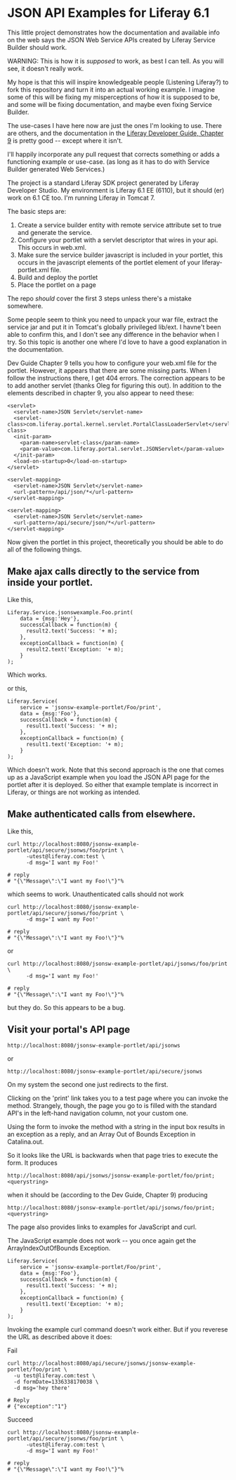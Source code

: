 # JSON API Examples for Liferay 6.1

This little project demonstrates how the documentation and available info on the web says the JSON Web Service APIs created by Liferay Service Builder should work.

WARNING: This is how it is *supposed* to work, as best I can tell.  As you will see, it doesn't really work.

My hope is that this will inspire knowledgeable people (Listening Liferay?) to fork this repository and turn it into an actual working example.  I imagine some of this will be fixing my misperceptions of how it is supposed to be, and some will be fixing documentation, and maybe even fixing Service Builder.

The use-cases I have here now are just the ones I'm looking to use.  There are others, and the documentation in the [Liferay Developer Guide, Chapter 9](https://github.com/liferay/liferay-docs/blob/master/devGuide/en/chapters/09-apis.markdown) is pretty good -- except where it isn't.

I'll happily incorporate any pull request that corrects something or adds a functioning example or use-case. (as long as it has to do with Service Builder generated Web Services.)

The project is a standard Liferay SDK project generated by Liferay Developer Studio.  My environment is Liferay 6.1 EE (6110), but it should (er) work on 6.1 CE too.  I'm running Liferay in Tomcat 7.

The basic steps are:

1. Create a service builder entity with remote service attribute set to true and generate the service.
2. Configure your portlet with a servlet descriptor that wires in your api.  This occurs in web.xml.
3. Make sure the service builder javascript is included in your portlet, this occurs in the javascript elements of the portlet element of your liferay-portlet.xml file.
4. Build and deploy the portlet
5. Place the portlet on a page

The repo _should_ cover the first 3 steps unless there's a mistake somewhere.

Some people seem to think you need to unpack your war file, extract the service jar and put it in Tomcat's globally privileged lib/ext.  I havne't been able to confirm this, and I don't see any difference in the behavior when I try.  So this topic is another one where I'd love to have a good explanation in the documentation.

Dev Guide Chapter 9 tells you how to configure your web.xml file for the portlet.  However, it appears that there are some missing parts.  When I follow the instructions there, I get 404 errors.  The correction appears to be to add another servlet (thanks Oleg for figuring this out).  In addition to the elements described in chapter 9, you also appear to need these:

    <servlet>
      <servlet-name>JSON Servlet</servlet-name>
      <servlet-class>com.liferay.portal.kernel.servlet.PortalClassLoaderServlet</servlet-class>
      <init-param>
        <param-name>servlet-class</param-name>
        <param-value>com.liferay.portal.servlet.JSONServlet</param-value>
      </init-param>
      <load-on-startup>0</load-on-startup>
    </servlet>
    
    <servlet-mapping>
      <servlet-name>JSON Servlet</servlet-name>
      <url-pattern>/api/json/*</url-pattern>
    </servlet-mapping>
    
    <servlet-mapping>
      <servlet-name>JSON Servlet</servlet-name>
      <url-pattern>/api/secure/json/*</url-pattern>
    </servlet-mapping>


Now given the portlet in this project, theoretically you should be able to do all of the following things.

## Make ajax calls directly to the service from inside your portlet.

Like this,

    Liferay.Service.jsonswexample.Foo.print(
        data = {msg:'Hey'},
        successCallback = function(m) {
          result2.text('Success: '+ m);
        },
        exceptionCallback = function(m) {
          result2.text('Exception: '+ m);
        }
    );

Which works.

or this,

    Liferay.Service(
        service = 'jsonsw-example-portlet/Foo/print',
        data = {msg:'Foo'},
        successCallback = function(m) {
          result1.text('Success: '+ m);
        },
        exceptionCallback = function(m) {
          result1.text('Exception: '+ m);
        }
    );

Which doesn't work.  Note that this second approach is the one that comes up as a JavaScript example when you load the JSON API page for the portlet after it is deployed.  So either that example template is incorrect in Liferay, or things are not working as intended.
  
## Make authenticated calls from elsewhere.

Like this,

    curl http://localhost:8080/jsonsw-example-portlet/api/secure/jsonws/foo/print \
          -utest@liferay.com:test \
          -d msg='I want my Foo!'

    # reply
    # "{\"Message\":\"I want my Foo!\"}"%

    
which seems to work.  Unauthenticated calls should not work

    curl http://localhost:8080/jsonsw-example-portlet/api/secure/jsonws/foo/print \
          -d msg='I want my Foo!'

    # reply
    # "{\"Message\":\"I want my Foo!\"}"%


or
  
    curl http://localhost:8080/jsonsw-example-portlet/api/jsonws/foo/print \
          -d msg='I want my Foo!'

    # reply
    # "{\"Message\":\"I want my Foo!\"}"%

but they do.  So this appears to be a bug.


## Visit your portal's API page

    http://localhost:8080/jsonsw-example-portlet/api/jsonws
    
or

    http://localhost:8080/jsonsw-example-portlet/api/secure/jsonws
    
On my system the second one just redirects to the first.

Clicking on the 'print' link takes you to a test page where you can invoke the method. Strangely, though, the page you go to is filled with the standard API's in the left-hand navigation column, not your custom one.  

Using the form to invoke the method with a string in the input box results in an exception as a reply, and an Array Out of Bounds Exception in Catalina.out.


So it looks like the URL is backwards when that page tries to execute the form.   It produces

    http://localhost:8080/api/jsonws/jsonsw-example-portlet/foo/print;<querystring>
    
when it should be (according to the Dev Guide, Chapter 9) producing

    http://localhost:8080/jsonsw-example-portlet/api/jsonws/foo/print;<querystring>

The page also provides links to examples for JavaScript and curl.

The JavaScript example does not work -- you once again get the ArrayIndexOutOfBounds Exception.

    Liferay.Service(
        service = 'jsonsw-example-portlet/Foo/print',
        data = {msg:'Foo'},
        successCallback = function(m) {
          result1.text('Success: '+ m);
        },
        exceptionCallback = function(m) {
          result1.text('Exception: '+ m);
        }
    );


Invoking the example curl command doesn't work either.  But if you reverese the URL as described above it does:

Fail

    curl http://localhost:8080/api/secure/jsonws/jsonsw-example-portlet/foo/print \
      -u test@liferay.com:test \
      -d formDate=1336338170038 \
      -d msg='hey there'

    # Reply
    # {"exception":"1"}

Succeed
    
    curl http://localhost:8080/jsonsw-example-portlet/api/secure/jsonws/foo/print \
          -utest@liferay.com:test \
          -d msg='I want my Foo!'

    # reply
    # "{\"Message\":\"I want my Foo!\"}"%
